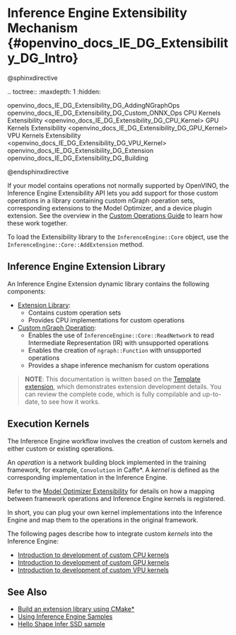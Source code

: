 # Inference Engine Extensibility Mechanism {#openvino_docs_IE_DG_Extensibility_DG_Intro}

@sphinxdirective

.. toctree::
   :maxdepth: 1
   :hidden:
   
   openvino_docs_IE_DG_Extensibility_DG_AddingNGraphOps
   openvino_docs_IE_DG_Extensibility_DG_Custom_ONNX_Ops
   CPU Kernels Extensibility <openvino_docs_IE_DG_Extensibility_DG_CPU_Kernel>
   GPU Kernels Extensibility <openvino_docs_IE_DG_Extensibility_DG_GPU_Kernel>
   VPU Kernels Extensibility <openvino_docs_IE_DG_Extensibility_DG_VPU_Kernel>
   openvino_docs_IE_DG_Extensibility_DG_Extension
   openvino_docs_IE_DG_Extensibility_DG_Building

@endsphinxdirective

If your model contains operations not normally supported by OpenVINO, the Inference Engine Extensibility API lets you add support for those custom operations in a library containing custom nGraph operation sets, corresponding extensions to the Model Optimizer, and a device plugin extension. See the overview in the [Custom Operations Guide](../../HOWTO/Custom_Layers_Guide.md) to learn how these work together.

To load the Extensibility library to the `InferenceEngine::Core` object, use the `InferenceEngine::Core::AddExtension` method.

## Inference Engine Extension Library

An Inference Engine Extension dynamic library contains the following components:

 * [Extension Library](Extension.md):
    - Contains custom operation sets
    - Provides CPU implementations for custom operations
 * [Custom nGraph Operation](AddingNGraphOps.md):
    - Enables the use of `InferenceEngine::Core::ReadNetwork` to read Intermediate Representation (IR) with unsupported
    operations
    - Enables the creation of `ngraph::Function` with unsupported operations
    - Provides a shape inference mechanism for custom operations

> **NOTE**: This documentation is written based on the [Template extension](https://github.com/openvinotoolkit/openvino/tree/master/docs/template_extension), which demonstrates extension development details. You can review the complete code, which is fully compilable and up-to-date, to see how it works.

## Execution Kernels

The Inference Engine workflow involves the creation of custom kernels and either custom or existing operations.

An _operation_ is a network building block implemented in the training framework, for example, `Convolution` in Caffe*.
A _kernel_ is defined as the corresponding implementation in the Inference Engine.

Refer to the [Model Optimizer Extensibility](../../MO_DG/prepare_model/customize_model_optimizer/Customize_Model_Optimizer.md)
for details on how a mapping between framework operations and Inference Engine kernels is registered.

In short, you can plug your own kernel implementations into the Inference Engine and map them to the operations in the original framework.

The following pages describe how to integrate custom _kernels_ into the Inference Engine:

 * [Introduction to development of custom CPU kernels](CPU_Kernel.md)
 * [Introduction to development of custom GPU kernels](GPU_Kernel.md)
 * [Introduction to development of custom VPU kernels](VPU_Kernel.md)

## See Also

* [Build an extension library using CMake*](Building.md)
* [Using Inference Engine Samples](../Samples_Overview.md)
* [Hello Shape Infer SSD sample](../../../samples/cpp/hello_reshape_ssd/README.md)
